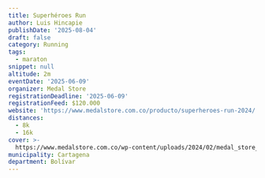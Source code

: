 ```yaml
---
title: Superhéroes Run
author: Luis Hincapie
publishDate: '2025-08-04'
draft: false
category: Running
tags:
  - maraton
snippet: null
altitude: 2m
eventDate: '2025-06-09'
organizer: Medal Store
registrationDeadline: '2025-06-09'
registrationFeed: $120.000
website: 'https://www.medalstore.com.co/producto/superheroes-run-2024/'
distances:
  - 8k
  - 16k
cover: >-
  https://www.medalstore.com.co/wp-content/uploads/2024/02/medal_store_1708094351460.jpeg
municipality: Cartagena
department: Bolívar
---
```


